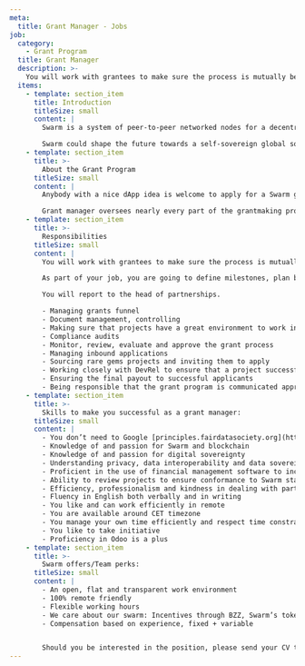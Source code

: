 ```yaml
---
meta:
  title: Grant Manager - Jobs
job:
  category:
    - Grant Program
  title: Grant Manager
  description: >-
    You will work with grantees to make sure the process is mutually beneficial for them and for Swarm as a grantmaking organization. You will ensure, grantees are on track to succeed in reaching the agreed milestones. You will cooperate with multiple international teams parallelly.
  items:
    - template: section_item
      title: Introduction
      titleSize: small
      content: |
        Swarm is a system of peer-to-peer networked nodes for a decentralised storage and communication service.

        Swarm could shape the future towards a self-sovereign global society and permissionless open markets. On Swarm, applications run autonomously yet securely in a planetary-scale deployment and execution environment.
    - template: section_item
      title: >-
        About the Grant Program
      titleSize: small
      content: |
        Anybody with a nice dApp idea is welcome to apply for a Swarm grant. Swarm grants and online events are supporting many interesting projects which are already building their products on top of Swarm.

        Grant manager oversees nearly every part of the grantmaking process. The role of a grant manager is to plan and execute the grant process by working with the grantees, providing support, managing documents and deadlines, tracking grantee results, and much more. It is an ongoing process.
    - template: section_item
      title: >-
        Responsibilities
      titleSize: small
      content: |
        You will work with grantees to make sure the process is mutually beneficial for them and for Swarm as a grantmaking organization. You will ensure, grantees are on track to succeed in reaching the agreed milestones. You will cooperate with multiple international teams parallelly.

        As part of your job, you are going to define milestones, plan budgets, arrange meetings and administer bureaucratic steps of your workflow. You will have to secure distribution, storage and management of documentation.

        You will report to the head of partnerships.

        - Managing grants funnel
        - Document management, controlling
        - Making sure that projects have a great environment to work in
        - Compliance audits
        - Monitor, review, evaluate and approve the grant process
        - Managing inbound applications
        - Sourcing rare gems projects and inviting them to apply
        - Working closely with DevRel to ensure that a project successfully completed the program
        - Ensuring the final payout to successful applicants
        - Being responsible that the grant program is communicated appropriately through selected channels
    - template: section_item
      title: >-
        Skills to make you successful as a grant manager:
      titleSize: small
      content: |
        - You don’t need to Google [principles.fairdatasociety.org](https://principles.fairdatasociety.org/)
        - Knowledge of and passion for Swarm and blockchain
        - Knowledge of and passion for digital sovereignty
        - Understanding privacy, data interoperability and data sovereignty
        - Proficient in the use of financial management software to include spreadsheets and databases is required (Excel, software wallets, blockchain transactions)
        - Ability to review projects to ensure conformance to Swarm standards or agreed goals
        - Efficiency, professionalism and kindness in dealing with partners
        - Fluency in English both verbally and in writing
        - You like and can work efficiently in remote
        - You are available around CET timezone
        - You manage your own time efficiently and respect time constraints
        - You like to take initiative
        - Proficiency in Odoo is a plus
    - template: section_item
      title: >-
        Swarm offers/Team perks:
      titleSize: small
      content: |
        - An open, flat and transparent work environment
        - 100% remote friendly
        - Flexible working hours
        - We care about our swarm: Incentives through BZZ, Swarm’s token
        - Compensation based on experience, fixed + variable


        Should you be interested in the position, please send your CV to [talent@ethswarm.org](talent@ethswarm.org "talent@ethswarm.org").
---
```

